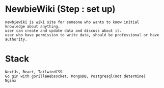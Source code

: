 # NewbieWiki (Step : set up)

    newbiewiki is wiki site for someone who wants to know initial knowledge about anything.
    user can create and update data and discuss about it.
    user who have permission to write data, should be professional or have authority.

# Stack

    NextJs, React, TailwindCSS
    Go gin with gorillaWebsocket, MongoDB, Postgresql(not determine)
    Nginx
